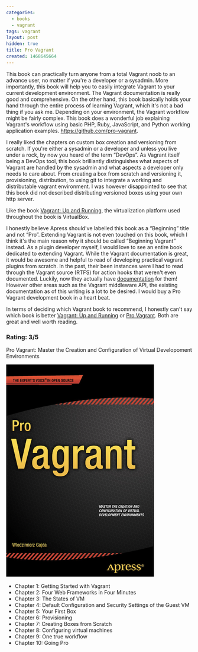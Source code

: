 ```yaml
---
categories:
  - books
  - vagrant
tags: vagrant
layout: post
hidden: true
title: Pro Vagrant
created: 1468645664
---
```


This book can practically turn anyone from a total Vagrant noob to an advance user, no matter if you're a developer or a sysadmin. More importantly, this book will help you to easily integrate Vagrant to your current development environment. The Vagrant documentation is really good and comprehensive. On the other hand, this book basically holds your hand through the entire process of learning Vagrant, which it's not a bad thing if you ask me. Depending on your environment, the Vagrant workflow might be fairly complex. This book does a wonderful job explaining Vagrant's workflow using basic PHP, Ruby, JavaScript, and Python working application examples. <a href="https://github.com/pro-vagrant" target="_blank">https://github.com/pro-vagrant</a>.
 
I really liked the chapters on custom box creation and versioning from scratch. If you're either a sysadmin or a developer and unless you live under a rock, by now you heard of the term “DevOps”. As Vagrant itself being a DevOps tool, this book brilliantly distinguishes what aspects of Vagrant are handled by the sysadmin and what aspects a developer only needs to care about. From creating a box from scratch and versioning it, provisioning, distribution, to using git to integrate a working and distributable vagrant environment.  I was however disappointed to see that this book did not described distributing versioned boxes using your own http server. 

 Like the book <a href="http://shop.oreilly.com/product/0636920026358.do"  target="_blank"> Vagrant: Up and Running</a>, the virtualization platform used throughout the book is VirtualBox.

I honestly believe Apress should've labelled this book as a “Beginning” title and not “Pro”. Extending Vagrant is not even touched on this book, which I think it's the main reason why it should be called “Beginning Vagrant” instead. As a plugin developer myself, I would love to see an entire book dedicated to extending Vagrant. While the Vagrant documentation is great, it would be awesome and helpful to read of developing practical vagrant plugins from scratch. In the past, their been instances were I had to read through the Vagrant source (RTFS) for action hooks that weren't even documented. Luckily, now they actually have <a href="https://www.vagrantup.com/docs/plugins/action-hooks.html"  target="_blank">documentation</a> for them! However other areas such as the Vagrant middleware API, the existing documentation as of this writing is a lot to be desired. I would buy a Pro Vagrant development book in a heart beat.


In terms of deciding which Vagrant book to recommend, I honestly can't say which book is better  <a href="http://shop.oreilly.com/product/0636920026358.do"  target="_blank"> Vagrant: Up and Running</a> or <a href="http://www.apress.com/9781484200742" target="_blank">Pro Vagrant</a>. Both are great and well worth reading.

### Rating: 3/5

Pro Vagrant: Master the Creation and Configuration of Virtual Developoment Environments 

<a href="http://www.apress.com/9781484200742" target="_blank"><img src="/assets/books/pro-vagrant.png"></a>

* Chapter 1: Getting Started with Vagrant
* Chapter 2: Four Web Frameworks in Four Minutes
* Chapter 3: The States of VM
* Chapter 4: Default Configuration and Security Settings of the Guest VM
* Chapter 5: Your First Box
* Chapter 6: Provisioning
* Chapter 7: Creating Boxes from Scratch
* Chapter 8: Configuring virtual machines
* Chapter 9: One true workflow
* Chapter 10: Going Pro
